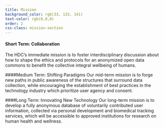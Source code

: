 ```yaml
---
title: Mission
background_color: rgb(33, 133, 141)
text-color: rgb(0,0,0)
order: 2
css-class: mission-section
---
```


#### Short Term: Collaboration
The HDC’s immediate mission is to foster interdisciplinary discussion about how to shape the ethics and protocols for an anonymized open data commons to benefit the collective integral wellbeing of humans.

####Medium Term: Shifting Paradigms
Our mid-term mission is to forge new paths in public awareness of the structures that surround data collection, while encouraging the establishment of best practices in the technology industry which prioritize user agency and consent.

####Long Term: Innovating New Technology
Our long-term mission is to develop a fully anonymous database of voluntarily contributed user information, collected via personal development and biomedical tracking services, which will be accessible to approved institutions for research on human health and wellness.
